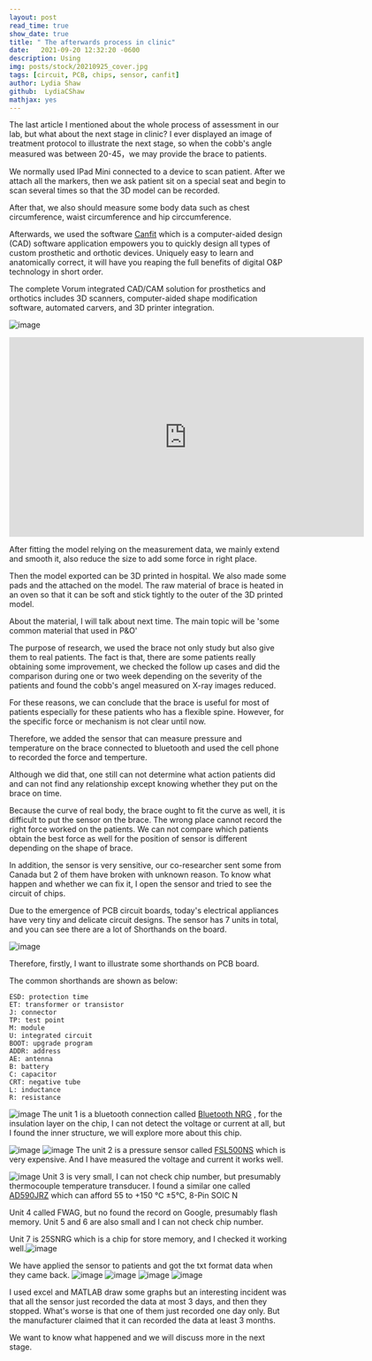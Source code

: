 ```yaml
---
layout: post
read_time: true
show_date: true
title: " The afterwards process in clinic"
date:   2021-09-20 12:32:20 -0600
description: Using 
img: posts/stock/20210925_cover.jpg
tags: [circuit, PCB, chips, sensor, canfit]
author: Lydia Shaw
github:  LydiaCShaw
mathjax: yes
---
```

The last article I mentioned about the whole process of assessment in our lab, but what about the next stage in clinic? I ever displayed an image of treatment protocol to illustrate the next stage, so when the cobb's angle measured was between 20-45，we may provide the brace to patients.

We normally used IPad Mini connected to a device to scan patient. After we attach all the markers, then we ask patient sit on a special seat and  begin to scan several times so that the 3D model can be recorded.

After that, we also should measure some body data such as chest circumference, waist circumference and hip circcumference.

Afterwards, we used the software [Canfit](https://vorum.com/canfit-op-cad-software/) which is a computer-aided design (CAD) software application empowers you to quickly design all types of custom prosthetic and orthotic devices. Uniquely easy to learn and anatomically correct, it will have you reaping the full benefits of digital O&P technology in short order.


The complete Vorum integrated CAD/CAM solution for prosthetics and orthotics includes 3D scanners, computer-aided shape modification software, automated carvers, and 3D printer integration.

![image](.\assets\img\posts\stock\20210925_canfit.jpg)

<iframe width="642" height="361" src="https://www.youtube.com/embed/5-twUWOFoto" title="YouTube video player" frameborder="0" allow="accelerometer; autoplay; clipboard-write; encrypted-media; gyroscope; picture-in-picture" allowfullscreen></iframe>

After fitting the model relying on the measurement data, we mainly extend and smooth it, also reduce the size to add some force in right place.

Then the model exported can be 3D printed in hospital. We also made some pads and the attached on the model. The raw material of brace is heated in an oven so that it can be soft and stick tightly to the outer of the 3D printed model.

About the material, I will talk about next time. The main topic will be 'some common material that used in P&O'

The purpose of research, we used the brace not only study but also give them to real patients. The fact is that, there are some patients really obtaining some improvement, we checked the follow up cases and did the comparison during one or two week depending on the severity of the patients and found the cobb's angel measured on X-ray images reduced.

For these reasons, we can conclude that the brace is useful for most of patients especially for these patients who has a flexible spine. However, for the specific force or mechanism is not clear until now.

Therefore, we added the sensor that can measure pressure and temperature on the brace connected to bluetooth and used the cell phone to recorded the force and temperture.

Although we did that, one still can not determine what action patients did and can not find any relationship except knowing whether they put on the brace on time.

Because the curve of real body, the brace ought to fit the curve as well, it is difficult to put the sensor on the brace. The wrong place cannot record the right force worked on the patients. We can not compare which patients obtain the best force as well for the position of sensor is different depending on the shape of brace.

In addition, the sensor is very sensitive, our co-researcher sent some from Canada but 2 of them have broken with unknown reason. To know what happen and whether we can fix it, I open the sensor and tried to see the circuit of chips.

Due to the emergence of PCB circuit boards, today's electrical appliances have very tiny and delicate circuit designs. The sensor has 7 units in total, and you can see there are a lot of Shorthands on the board.

![image](.\assets\img\posts\stock\20210925_1.png)

Therefore, firstly, I want to illustrate some shorthands on PCB board.

The common shorthands are shown as below:
```
ESD: protection time
ET: transformer or transistor
J: connector
TP: test point
M: module
U: integrated circuit
BOOT: upgrade program
ADDR: address
AE: antenna
B: battery
C: capacitor
CRT: negative tube
L: inductance
R: resistance
```

![image](.\assets\img\posts\stock\20210925_2.png)
The unit 1 is a bluetooth connection called [Bluetooth NRG](https://pdf1.alldatasheet.com/datasheet-pdf/view/1006984/STMICROELECTRONICS/BLUENRG-2.html) , for the insulation layer on the chip, I can not detect the voltage or current at all, but I found the inner structure, we will explore more about this chip.


![image](.\assets\img\posts\stock\20210925_3.png)
![image](.\assets\img\posts\stock\20210925_4.png)
The unit 2 is a pressure sensor called [FSL500NS](https://www.ebay.com/itm/HONEYWELL-Force-Sensor-FSS-Series-FSS1500NST-FS1500NS-/132992282247?_ul=IN) which is very expensive. And I have measured the voltage and current it works well.


![image](.\assets\img\posts\stock\20210925_5.png)
Unit 3 is very small, I can not check chip number, but presumably thermocouple temperature transducer. I found a similar one called [AD590JRZ](https://hkcn.rs-online.com/web/p/temperature-humidity-sensor-ics/1832070p/?cm_mmc=HK-PLA-DS3A-_-google-_-PLA_HK_CN_Semiconductors_Whoop-_-(HK:Whoop!)+Temperature+%26+Humidity+Sensor+ICs-_-1832070P&matchtype=&pla-805203104560&gclid=EAIaIQobChMIq83W8uj98gIV1) which can afford 55 to +150 °C ±5°C, 8-Pin SOIC N

Unit 4 called FWAG, but no found the record on Google, presumably flash memory. Unit 5 and 6 are also small and I can not check chip number.

Unit 7 is 25SNRG which is a chip for store memory, and I checked it working well.![image](.\assets\img\posts\stock\20210925_6.png)

We have applied the sensor to patients and got the txt format data when they came back. 
![image](.\assets\img\posts\stock\20210925_7.png)
![image](.\assets\img\posts\stock\20210925_8.png)
![image](.\assets\img\posts\stock\20210925_9.png)
![image](.\assets\img\posts\stock\20210925_10.png)

I used excel and MATLAB draw some graphs but an interesting incident was that all the sensor just recorded the data at most 3 days, and then they stopped. What's worse is that one of them just recorded one day only. But the manufacturer claimed that it can recorded the data at least 3 months.

We want to know what happened and we will discuss more in the next stage.


